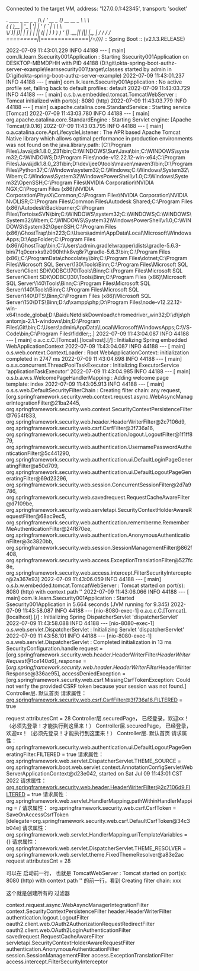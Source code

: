 Connected to the target VM, address: '127.0.0.1:42345', transport: 'socket'

  .   ____          _            __ _ _
 /\\ / ___'_ __ _ _(_)_ __  __ _ \ \ \ \
( ( )\___ | '_ | '_| | '_ \/ _` | \ \ \ \
 \\/  ___)| |_)| | | | | || (_| |  ) ) ) )
  '  |____| .__|_| |_|_| |_\__, | / / / /
 =========|_|==============|___/=/_/_/_/
 :: Spring Boot ::        (v2.1.3.RELEASE)

2022-07-09 11:43:01.229  INFO 44188 --- [           main] com.lk.learn.Ssecurity001Application     : Starting Ssecurity001Application on DESKTOP-MBMDPHH with PID 44188 (D:\git\okta-spring-boot-authz-server-example\learnsecurity001\target\classes started by admin in D:\git\okta-spring-boot-authz-server-example)
2022-07-09 11:43:01.237  INFO 44188 --- [           main] com.lk.learn.Ssecurity001Application     : No active profile set, falling back to default profiles: default
2022-07-09 11:43:03.729  INFO 44188 --- [           main] o.s.b.w.embedded.tomcat.TomcatWebServer  : Tomcat initialized with port(s): 8080 (http)
2022-07-09 11:43:03.779  INFO 44188 --- [           main] o.apache.catalina.core.StandardService   : Starting service [Tomcat]
2022-07-09 11:43:03.780  INFO 44188 --- [           main] org.apache.catalina.core.StandardEngine  : Starting Servlet engine: [Apache Tomcat/9.0.16]
2022-07-09 11:43:03.795  INFO 44188 --- [           main] o.a.catalina.core.AprLifecycleListener   : The APR based Apache Tomcat Native library which allows optimal performance in production environments was not found on the java.library.path: [C:\Program Files\Java\jdk1.8.0_231\bin;C:\WINDOWS\Sun\Java\bin;C:\WINDOWS\system32;C:\WINDOWS;D:\Program Files\node-v12.22.12-win-x64;C:\Program Files\Java\jdk1.8.0_231\bin;D:\dev\jee0\tools\maven\maven3\bin;D:\Program Files\Python37;C:\Windows\system32;C:\Windows;C:\Windows\System32\Wbem;C:\Windows\System32\WindowsPowerShell\v1.0\;C:\Windows\System32\OpenSSH\;C:\Program Files\NVIDIA Corporation\NVIDIA NGX;C:\Program Files (x86)\NVIDIA Corporation\PhysX\Common;C:\Program Files\NVIDIA Corporation\NVIDIA NvDLISR;C:\Program Files\Common Files\Autodesk Shared\;C:\Program Files (x86)\Autodesk\Backburner\;C:\Program Files\TortoiseSVN\bin;C:\WINDOWS\system32;C:\WINDOWS;C:\WINDOWS\System32\Wbem;C:\WINDOWS\System32\WindowsPowerShell\v1.0\;C:\WINDOWS\System32\OpenSSH\;C:\Program Files (x86)\GhostTrap\bin223;C:\Users\admin\AppData\Local\Microsoft\WindowsApps;D:\AppFolder;C:\Program Files (x86)\GhostTrap\bin;C:\Users\admin\.gradle\wrapper\dists\gradle-5.6.3-bin\71q0cerxks9z090hthk8vq8r7\gradle-5.6.3\bin;C:\Program Files (x86)\;C:\ProgramData\chocolatey\bin;C:\Program Files\dotnet\;C:\Program Files\Microsoft SQL Server\130\Tools\Binn\;C:\Program Files\Microsoft SQL Server\Client SDK\ODBC\170\Tools\Binn\;C:\Program Files\Microsoft SQL Server\Client SDK\ODBC\130\Tools\Binn\;C:\Program Files (x86)\Microsoft SQL Server\140\Tools\Binn\;C:\Program Files\Microsoft SQL Server\140\Tools\Binn\;C:\Program Files\Microsoft SQL Server\140\DTS\Binn\;C:\Program Files (x86)\Microsoft SQL Server\150\DTS\Binn\;D:\d\xampp\php;D:\Program Files\node-v12.22.12-win-x64\node_global;D:\BaiduNetdiskDownload\chromedriver_win32;D:\d\js\phantomjs-2.1.1-windows\bin;D:\Program Files\Git\bin\;C:\Users\admin\AppData\Local\Microsoft\WindowsApps;C:\VS-Code\bin;C:\Program Files\fiddler;;.]
2022-07-09 11:43:04.087  INFO 44188 --- [           main] o.a.c.c.C.[Tomcat].[localhost].[/]       : Initializing Spring embedded WebApplicationContext
2022-07-09 11:43:04.087  INFO 44188 --- [           main] o.s.web.context.ContextLoader            : Root WebApplicationContext: initialization completed in 2747 ms
2022-07-09 11:43:04.698  INFO 44188 --- [           main] o.s.s.concurrent.ThreadPoolTaskExecutor  : Initializing ExecutorService 'applicationTaskExecutor'
2022-07-09 11:43:04.985  INFO 44188 --- [           main] o.s.b.a.w.s.WelcomePageHandlerMapping    : Adding welcome page template: index
2022-07-09 11:43:05.913  INFO 44188 --- [           main] o.s.s.web.DefaultSecurityFilterChain     : Creating filter chain: any request, [org.springframework.security.web.context.request.async.WebAsyncManagerIntegrationFilter@21ba2445, org.springframework.security.web.context.SecurityContextPersistenceFilter@7654f833, org.springframework.security.web.header.HeaderWriterFilter@2c7106d9, org.springframework.security.web.csrf.CsrfFilter@3f736a16, org.springframework.security.web.authentication.logout.LogoutFilter@1f1ff879, org.springframework.security.web.authentication.UsernamePasswordAuthenticationFilter@5c441290, org.springframework.security.web.authentication.ui.DefaultLoginPageGeneratingFilter@a50d709, org.springframework.security.web.authentication.ui.DefaultLogoutPageGeneratingFilter@69d23296, org.springframework.security.web.session.ConcurrentSessionFilter@2d7a9786, org.springframework.security.web.savedrequest.RequestCacheAwareFilter@d7109be, org.springframework.security.web.servletapi.SecurityContextHolderAwareRequestFilter@68ac9ec5, org.springframework.security.web.authentication.rememberme.RememberMeAuthenticationFilter@24f870ee, org.springframework.security.web.authentication.AnonymousAuthenticationFilter@3c3820bb, org.springframework.security.web.session.SessionManagementFilter@862f408, org.springframework.security.web.access.ExceptionTranslationFilter@527fc8e, org.springframework.security.web.access.intercept.FilterSecurityInterceptor@2a367e93]
2022-07-09 11:43:06.059  INFO 44188 --- [           main] o.s.b.w.embedded.tomcat.TomcatWebServer  : Tomcat started on port(s): 8080 (http) with context path ''
2022-07-09 11:43:06.066  INFO 44188 --- [           main] com.lk.learn.Ssecurity001Application     : Started Ssecurity001Application in 5.664 seconds (JVM running for 9.345)
2022-07-09 11:43:58.087  INFO 44188 --- [nio-8080-exec-1] o.a.c.c.C.[Tomcat].[localhost].[/]       : Initializing Spring DispatcherServlet 'dispatcherServlet'
2022-07-09 11:43:58.088  INFO 44188 --- [nio-8080-exec-1] o.s.web.servlet.DispatcherServlet        : Initializing Servlet 'dispatcherServlet'
2022-07-09 11:43:58.101  INFO 44188 --- [nio-8080-exec-1] o.s.web.servlet.DispatcherServlet        : Completed initialization in 13 ms
SecurityConfiguration.handle    request = [org.springframework.security.web.header.HeaderWriterFilter$HeaderWriterRequest@1ce140a6], response = [org.springframework.security.web.header.HeaderWriterFilter$HeaderWriterResponse@336ae95], accessDeniedException = [org.springframework.security.web.csrf.MissingCsrfTokenException: Could not verify the provided CSRF token because your session was not found.]
Controller层. 默认首页
请求属性： org.springframework.security.web.csrf.CsrfFilter@3f736a16.FILTERED = true

 request attributesCnt = 28
Controller层.securedPage， 已经登录，欢迎xx！（必须先登录！才能执行到这里来！）
Controller层.securedPage， 已经登录，欢迎xx！（必须先登录！才能执行到这里来！）
Controller层. 默认首页 
请求属性： org.springframework.security.web.authentication.ui.DefaultLogoutPageGeneratingFilter.FILTERED = true
请求属性： org.springframework.web.servlet.DispatcherServlet.THEME_SOURCE = org.springframework.boot.web.servlet.context.AnnotationConfigServletWebServerApplicationContext@d23e042, started on Sat Jul 09 11:43:01 CST 2022
请求属性： org.springframework.security.web.header.HeaderWriterFilter@2c7106d9.FILTERED = true
请求属性： org.springframework.web.servlet.HandlerMapping.pathWithinHandlerMapping = /
请求属性： org.springframework.security.web.csrf.CsrfToken = SaveOnAccessCsrfToken [delegate=org.springframework.security.web.csrf.DefaultCsrfToken@34c3b04e]
请求属性： org.springframework.web.servlet.HandlerMapping.uriTemplateVariables = {}
请求属性： org.springframework.web.servlet.DispatcherServlet.THEME_RESOLVER = org.springframework.web.servlet.theme.FixedThemeResolver@a83e2ac
 request attributesCnt = 28


可以在 启动前一行， 也就是 
 TomcatWebServer  : Tomcat started on port(s): 8080 (http) with context path '' 的前一行，看到
 Creating filter chain: xxx
 
 这个就是创建所有的 过滤器
 
context.request.async.WebAsyncManagerIntegrationFilter
context.SecurityContextPersistenceFilter
header.HeaderWriterFilter
authentication.logout.LogoutFilter
oauth2.client.web.OAuth2AuthorizationRequestRedirectFilter
oauth2.client.web.OAuth2LoginAuthenticationFilter
savedrequest.RequestCacheAwareFilter
servletapi.SecurityContextHolderAwareRequestFilter
authentication.AnonymousAuthenticationFilter
session.SessionManagementFilter
access.ExceptionTranslationFilter
access.intercept.FilterSecurityInterceptor 

 
